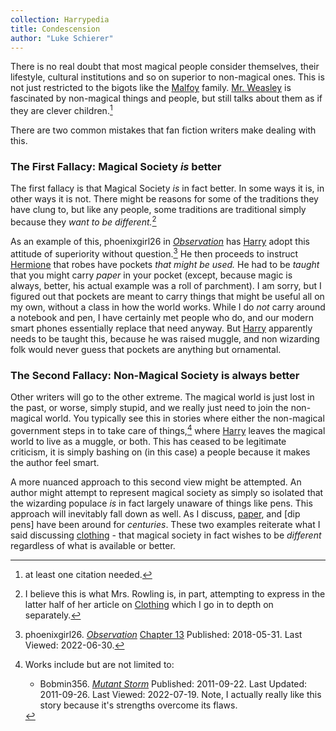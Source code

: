 ```yaml
---
collection: Harrypedia
title: Condescension
author: "Luke Schierer"
---
```


There is no real doubt that most magical people consider themselves, their
lifestyle, cultural institutions and so on superior to non-magical ones. This
is not just restricted to the bigots like the [Malfoy] family. [Mr. Weasley]
is fascinated by non-magical things and people, but still talks about them as
if they are clever children.[^220630-3]

There are two common mistakes that fan fiction writers make dealing with this.

### The First Fallacy: Magical Society _is_ better

The first fallacy is that Magical Society _is_ in fact better. In some ways it
is, in other ways it is not. There might be reasons for some of the traditions
they have clung to, but like any people, some traditions are traditional simply
because they _want to be different._[^220630-4]

As an example of this, phoenixgirl26 in _[Observation][pgO1]_ has [Harry] adopt
this attitude of superiority without question.[^220630-5] He then proceeds to
instruct [Hermione] that robes have pockets _that might be used._ He had to be
_taught_ that you might carry _paper_ in your pocket (except, because magic is
always, better, his actual example was a roll of parchment). I am sorry, but I
figured out that pockets are meant to carry things that might be useful all on
my own, without a class in how the world works. While I do _not_ carry around
a notebook and pen, I have certainly met people who do, and our modern smart
phones essentially replace that need anyway. But [Harry] apparently needs to
be taught this, because he was raised muggle, and non wizarding folk would
never guess that pockets are anything but ornamental.

### The Second Fallacy: Non-Magical Society is always better

Other writers will go to the other extreme. The magical world is just lost in
the past, or worse, simply stupid, and we really just need to join the
non-magical world. You typically see this in stories where either the non-magical
government steps in to take care of things,[^220719-4] where [Harry] leaves the
magical world to live as a muggle, or both. This has ceased to be legitimate
criticism, it is simply bashing on (in this case) a people because it makes the
author feel smart.

A more nuanced approach to this second view might be attempted. An author might
attempt to represent magical society as simply so isolated that the wizarding
populace _is_ in fact largely unaware of things like pens. This approach will
inevitably fall down as well. As I discuss, [paper], and [dip pens] have been
around for _centuries_. These two examples reiterate what I said discussing
[clothing] - that magical society in fact wishes to be _different_ regardless
of what is available or better.

[paper]: ../parchment_and_paper/
[Harry]: ../../people/Potter/Harry_James/
[Hermione]: ../../people/Granger/Hermione_Jean/
[Malfoy]: ../../people/malfoy
[Mr. Weasley]: ../../people/Weasley/arthur/
[pgO1]: https://www.fanfiction.net/s/12954205
[pgO2]: https://www.fanfiction.net/s/12954205
[clothing]: ../clothing/

[^220719-4]: Works include but are not limited to:

    - Bobmin356.
      _[Mutant Storm](https://www.fanfiction.net/s/7404056)_
      Published: 2011-09-22. Last Updated: 2011-09-26. Last Viewed: 2022-07-19.
      Note, I actually really like this story because it's strengths overcome its flaws.

[^220630-5]:
    phoenixgirl26. _[Observation][pgO2]_
    [Chapter 13](https://www.fanfiction.net/s/12954205/13/Observation)
    Published: 2018-05-31. Last Viewed: 2022-06-30.

[^220630-4]:
    I believe this is what Mrs. Rowling is, in part, attempting to
    express in the latter half of her article on [Clothing]
    which I go in to depth on separately.

[^220630-3]: at least one citation needed.
